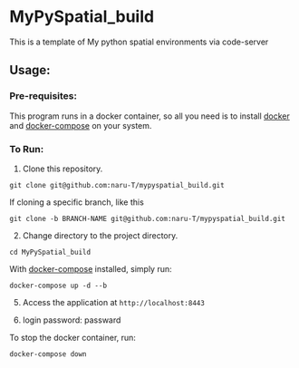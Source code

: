 # MyPySpatial_build

This is a template of My python spatial environments via code-server

## Usage:

### Pre-requisites:
This program runs in a docker container, so all you need is to install
[docker](https://docs.docker.com/install/) and [docker-compose](https://docs.docker.com/compose/install/)
on your system.

### To Run:

1. Clone this repository.

```
git clone git@github.com:naru-T/mypyspatial_build.git
```

If cloning a specific branch, like this
```
git clone -b BRANCH-NAME git@github.com:naru-T/mypyspatial_build.git
```

2. Change directory to the project directory.

```
cd MyPySpatial_build
```


With [docker-compose](https://docs.docker.com/compose/install/) installed, simply run:

```
docker-compose up -d --b
```

5. Access the application at `http://localhost:8443`

6. login password: passward

To stop the docker container, run: 

```
docker-compose down
```

